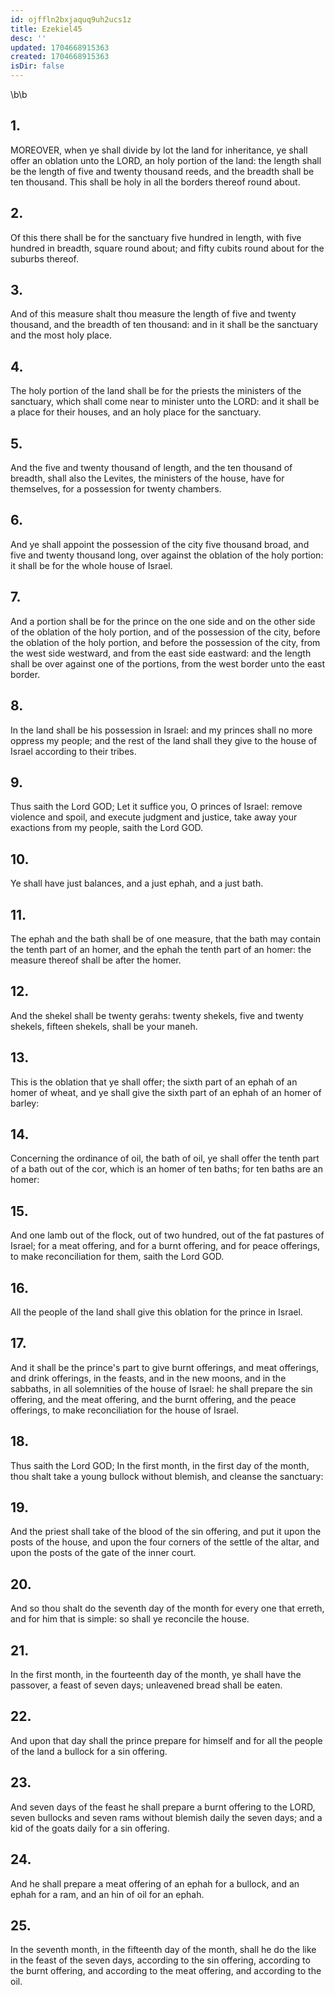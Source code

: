 ```yaml
---
id: ojffln2bxjaquq9uh2ucs1z
title: Ezekiel45
desc: ''
updated: 1704668915363
created: 1704668915363
isDir: false
---
```

\b\b
## 1.
MOREOVER, when ye shall divide by lot the land for inheritance, ye shall offer an oblation unto the LORD, an holy portion of the land: the length shall be the length of five and twenty thousand reeds, and the breadth shall be ten thousand.  This shall be holy in all the borders thereof round about.
## 2.
Of this there shall be for the sanctuary five hundred in length, with five hundred in breadth, square round about; and fifty cubits round about for the suburbs thereof.
## 3.
And of this measure shalt thou measure the length of five and twenty thousand, and the breadth of ten thousand: and in it shall be the sanctuary and the most holy place.
## 4.
The holy portion of the land shall be for the priests the ministers of the sanctuary, which shall come near to minister unto the LORD: and it shall be a place for their houses, and an holy place for the sanctuary.
## 5.
And the five and twenty thousand of length, and the ten thousand of breadth, shall also the Levites, the ministers of the house, have for themselves, for a possession for twenty chambers.
## 6.
And ye shall appoint the possession of the city five thousand broad, and five and twenty thousand long, over against the oblation of the holy portion: it shall be for the whole house of Israel.
## 7.
And a portion shall be for the prince on the one side and on the other side of the oblation of the holy portion, and of the possession of the city, before the oblation of the holy portion, and before the possession of the city, from the west side westward, and from the east side eastward: and the length shall be over against one of the portions, from the west border unto the east border.
## 8.
In the land shall be his possession in Israel: and my princes shall no more oppress my people; and the rest of the land shall they give to the house of Israel according to their tribes.
## 9.
Thus saith the Lord GOD; Let it suffice you, O princes of Israel: remove violence and spoil, and execute judgment and justice, take away your exactions from my people, saith the Lord GOD.
## 10.
Ye shall have just balances, and a just ephah, and a just bath.
## 11.
The ephah and the bath shall be of one measure, that the bath may contain the tenth part of an homer, and the ephah the tenth part of an homer: the measure thereof shall be after the homer.
## 12.
And the shekel shall be twenty gerahs: twenty shekels, five and twenty shekels, fifteen shekels, shall be your maneh.
## 13.
This is the oblation that ye shall offer; the sixth part of an ephah of an homer of wheat, and ye shall give the sixth part of an ephah of an homer of barley:
## 14.
Concerning the ordinance of oil, the bath of oil, ye shall offer the tenth part of a bath out of the cor, which is an homer of ten baths; for ten baths are an homer:
## 15.
And one lamb out of the flock, out of two hundred, out of the fat pastures of Israel; for a meat offering, and for a burnt offering, and for peace offerings, to make reconciliation for them, saith the Lord GOD.
## 16.
All the people of the land shall give this oblation for the prince in Israel.
## 17.
And it shall be the prince's part to give burnt offerings, and meat offerings, and drink offerings, in the feasts, and in the new moons, and in the sabbaths, in all solemnities of the house of Israel: he shall prepare the sin offering, and the meat offering, and the burnt offering, and the peace offerings, to make reconciliation for the house of Israel.
## 18.
Thus saith the Lord GOD; In the first month, in the first day of the month, thou shalt take a young bullock without blemish, and cleanse the sanctuary:
## 19.
And the priest shall take of the blood of the sin offering, and put it upon the posts of the house, and upon the four corners of the settle of the altar, and upon the posts of the gate of the inner court.
## 20.
And so thou shalt do the seventh day of the month for every one that erreth, and for him that is simple: so shall ye reconcile the house.
## 21.
In the first month, in the fourteenth day of the month, ye shall have the passover, a feast of seven days; unleavened bread shall be eaten.
## 22.
And upon that day shall the prince prepare for himself and for all the people of the land a bullock for a sin offering.
## 23.
And seven days of the feast he shall prepare a burnt offering to the LORD, seven bullocks and seven rams without blemish daily the seven days; and a kid of the goats daily for a sin offering.
## 24.
And he shall prepare a meat offering of an ephah for a bullock, and an ephah for a ram, and an hin of oil for an ephah.
## 25.
In the seventh month, in the fifteenth day of the month, shall he do the like in the feast of the seven days, according to the sin offering, according to the burnt offering, and according to the meat offering, and according to the oil.
